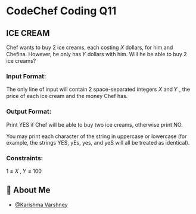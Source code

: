 
# CodeChef Coding Q11

## ICE CREAM

Chef wants to buy 
2
ice creams, each costing 
𝑋
dollars, for him and Chefina.
However, he only has 
𝑌
 dollars with him. Will he be able to buy 
2
ice creams?

### Input Format:

The only line of input will contain 
2
space-separated integers 
𝑋
and 
𝑌
, the price of each ice cream and the money Chef has.

### Output Format:

Print YES if Chef will be able to buy two ice creams, otherwise print NO.

You may print each character of the string in uppercase or lowercase (for example, the strings YES, yEs, yes, and yeS will all be treated as identical).

### Constraints:
1
≤
𝑋
,
𝑌
≤
100

## 🚀 About Me

- [@Karishma Varshney](https://github.com/Karishma-Varshney)
